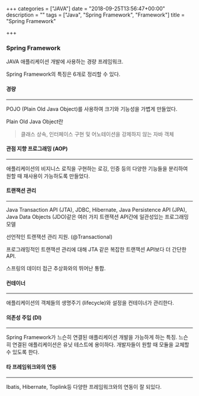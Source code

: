 +++
categories = ["JAVA"]
date = "2018-09-25T13:56:47+00:00"
description = ""
tags = ["Java", "Spring Framework", "Framework"]
title = "Spring Framework"

+++
### Spring Framework

JAVA 애플리케이션 개발에 사용하는 경량 프레임워크.

Spring Framework의 특징은 6개로 정리할 수 있다.

#### 경량

***

POJO (Plain Old Java Object)를 사용하여 크기와 기능성을 가볍게 만들었다.

Plain Old Java Object란

> 클래스 상속, 인터페이스 구현 및 어노테이션을 강제하지 않는 자바 객체

#### 관점 지향 프로그래밍 (AOP)

***

애플리케이션의 비지니스 로직을 구현하는 로깅, 인증 등의 다양한 기능들을 분리하여 원할 때 재사용이 가능하도록 만들었다.

#### 트랜잭션 관리

***

Java Transaction API (JTA), JDBC, Hibernate, Java Persistence API (JPA), Java Data Objects (JDO)같은 여러 가지 트랜잭션 API간에 일관성있는 프로그래밍 모델

선언적인 트랜잭션 관리 지원. (@Transactional)

프로그래밍적인 트랜잭션 관리에 대해 JTA 같은 복잡한 트랜잭션 API보다 더 간단한 API.

스프링의 데이터 접근 추상화와의 뛰어난 통합.

#### 컨테이너

***

애플리케이션의 객체들의 생명주기 (lifecycle)와 설정을 컨테이너가 관리한다.

#### 의존성 주입 (DI)

***

Spring Framework가 느슨히 연결된 애플리케이션 개발을 가능하게 하는 특징. 느슨히 연결된 애플리케이션은 유닛 테스트에 용이하다. 개발자들이 원할 때 모듈을 교체할 수 있도록 한다.

#### 타 프레임워크와의 연동

***

Ibatis, Hibernate, Toplink등 다양한 프레임워크와의 연동이 잘 되있다.